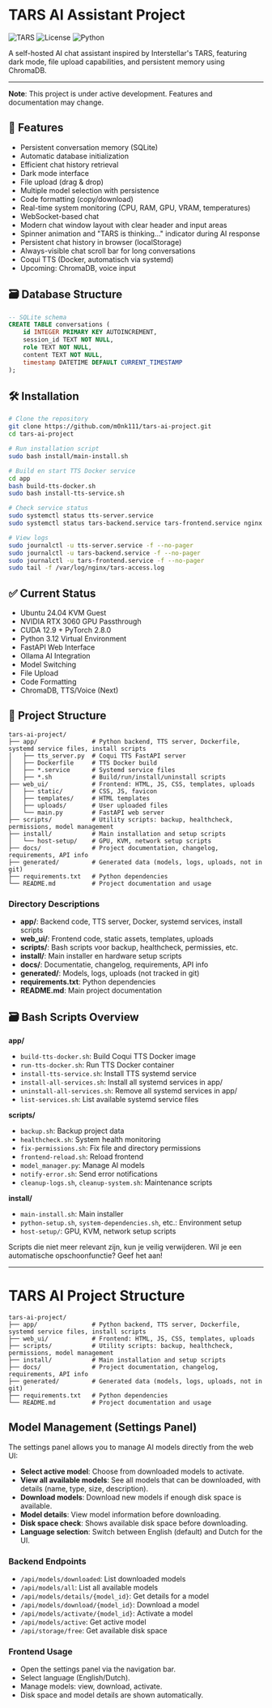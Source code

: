 # TARS AI Assistant Project

![TARS](https://img.shields.io/badge/Project-TARS_AI-blue)
![License](https://img.shields.io/badge/License-MIT-green)
![Python](https://img.shields.io/badge/Python-3.10%2B-blue)

A self-hosted AI chat assistant inspired by Interstellar's TARS, featuring dark mode, file upload capabilities, and persistent memory using ChromaDB.


---

**Note**: This project is under active development. Features and documentation may change.

## 🚀 Features

- Persistent conversation memory (SQLite)
- Automatic database initialization
- Efficient chat history retrieval
- Dark mode interface
- File upload (drag & drop)
- Multiple model selection with persistence
- Code formatting (copy/download)
- Real-time system monitoring (CPU, RAM, GPU, VRAM, temperatures)
- WebSocket-based chat
- Modern chat window layout with clear header and input areas
- Spinner animation and "TARS is thinking..." indicator during AI response
- Persistent chat history in browser (localStorage)
- Always-visible chat scroll bar for long conversations
- Coqui TTS (Docker, automatisch via systemd)
- Upcoming: ChromaDB, voice input

## 🗃️ Database Structure

```sql
-- SQLite schema
CREATE TABLE conversations (
    id INTEGER PRIMARY KEY AUTOINCREMENT,
    session_id TEXT NOT NULL,
    role TEXT NOT NULL,
    content TEXT NOT NULL,
    timestamp DATETIME DEFAULT CURRENT_TIMESTAMP
);
```

## 🛠️ Installation

```bash
# Clone the repository
git clone https://github.com/m0nk111/tars-ai-project.git
cd tars-ai-project

# Run installation script
sudo bash install/main-install.sh

# Build en start TTS Docker service
cd app
bash build-tts-docker.sh
sudo bash install-tts-service.sh

# Check service status
sudo systemctl status tts-server.service
sudo systemctl status tars-backend.service tars-frontend.service nginx

# View logs
sudo journalctl -u tts-server.service -f --no-pager
sudo journalctl -u tars-backend.service -f --no-pager
sudo journalctl -u tars-frontend.service -f --no-pager
sudo tail -f /var/log/nginx/tars-access.log
```

## ✅ Current Status

- Ubuntu 24.04 KVM Guest
- NVIDIA RTX 3060 GPU Passthrough
- CUDA 12.9 + PyTorch 2.8.0
- Python 3.12 Virtual Environment
- FastAPI Web Interface
- Ollama AI Integration
- Model Switching
- File Upload
- Code Formatting
- ChromaDB, TTS/Voice (Next)

## 📁 Project Structure

```text
tars-ai-project/
├── app/               # Python backend, TTS server, Dockerfile, systemd service files, install scripts
│   ├── tts_server.py  # Coqui TTS FastAPI server
│   ├── Dockerfile     # TTS Docker build
│   ├── *.service      # Systemd service files
│   ├── *.sh           # Build/run/install/uninstall scripts
├── web_ui/            # Frontend: HTML, JS, CSS, templates, uploads
│   ├── static/        # CSS, JS, favicon
│   ├── templates/     # HTML templates
│   ├── uploads/       # User uploaded files
│   └── main.py        # FastAPI web server
├── scripts/           # Utility scripts: backup, healthcheck, permissions, model management
├── install/           # Main installation and setup scripts
│   └── host-setup/    # GPU, KVM, network setup scripts
├── docs/              # Project documentation, changelog, requirements, API info
├── generated/         # Generated data (models, logs, uploads, not in git)
├── requirements.txt   # Python dependencies
└── README.md          # Project documentation and usage
```

### Directory Descriptions
- **app/**: Backend code, TTS server, Docker, systemd services, install scripts
- **web_ui/**: Frontend code, static assets, templates, uploads
- **scripts/**: Bash scripts voor backup, healthcheck, permissies, etc.
- **install/**: Main installer en hardware setup scripts
- **docs/**: Documentatie, changelog, requirements, API info
- **generated/**: Models, logs, uploads (not tracked in git)
- **requirements.txt**: Python dependencies
- **README.md**: Main project documentation

## 🗃️ Bash Scripts Overview

**app/**
- `build-tts-docker.sh`: Build Coqui TTS Docker image
- `run-tts-docker.sh`: Run TTS Docker container
- `install-tts-service.sh`: Install TTS systemd service
- `install-all-services.sh`: Install all systemd services in app/
- `uninstall-all-services.sh`: Remove all systemd services in app/
- `list-services.sh`: List available systemd service files

**scripts/**
- `backup.sh`: Backup project data
- `healthcheck.sh`: System health monitoring
- `fix-permissions.sh`: Fix file and directory permissions
- `frontend-reload.sh`: Reload frontend
- `model_manager.py`: Manage AI models
- `notify-error.sh`: Send error notifications
- `cleanup-logs.sh`, `cleanup-system.sh`: Maintenance scripts

**install/**
- `main-install.sh`: Main installer
- `python-setup.sh`, `system-dependencies.sh`, etc.: Environment setup
- `host-setup/`: GPU, KVM, network setup scripts

Scripts die niet meer relevant zijn, kun je veilig verwijderen. Wil je een automatische opschoonfunctie? Geef het aan!

---

# TARS AI Project Structure

```text
tars-ai-project/
├── app/               # Python backend, TTS server, Dockerfile, systemd service files, install scripts
├── web_ui/            # Frontend: HTML, JS, CSS, templates, uploads
├── scripts/           # Utility scripts: backup, healthcheck, permissions, model management
├── install/           # Main installation and setup scripts
├── docs/              # Project documentation, changelog, requirements, API info
├── generated/         # Generated data (models, logs, uploads, not in git)
├── requirements.txt   # Python dependencies
└── README.md          # Project documentation and usage
```

## Model Management (Settings Panel)

The settings panel allows you to manage AI models directly from the web UI:
- **Select active model**: Choose from downloaded models to activate.
- **View all available models**: See all models that can be downloaded, with details (name, type, size, description).
- **Download models**: Download new models if enough disk space is available.
- **Model details**: View model information before downloading.
- **Disk space check**: Shows available disk space before downloading.
- **Language selection**: Switch between English (default) and Dutch for the UI.

### Backend Endpoints
- `/api/models/downloaded`: List downloaded models
- `/api/models/all`: List all available models
- `/api/models/details/{model_id}`: Get details for a model
- `/api/models/download/{model_id}`: Download a model
- `/api/models/activate/{model_id}`: Activate a model
- `/api/models/active`: Get active model
- `/api/storage/free`: Get available disk space

### Frontend Usage
- Open the settings panel via the navigation bar.
- Select language (English/Dutch).
- Manage models: view, download, activate.
- Disk space and model details are shown automatically.
